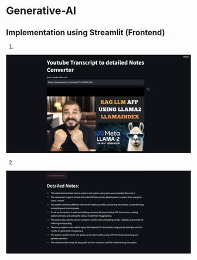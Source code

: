 # Generative-AI

## Implementation using Streamlit (Frontend)
1. 
!["Streamlit"](pictures/1.png)

2. 
![img](pictures/2.png)
